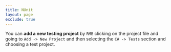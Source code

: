 ```yaml
---
title: NUnit
layout: page
exclude: true
---
```


You can **add a new testing project** by `RMB` clicking on the project file and going to `Add -> New Project` and then selecting the `C# -> Tests` section and choosing a test project.
<!--stackedit_data:
eyJoaXN0b3J5IjpbMTI0MzY5ODIyLC0xNzg5NzUxOTk5XX0=
-->